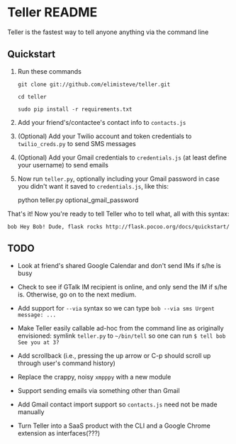 # Teller README

Teller is the fastest way to tell anyone anything via the command line

## Quickstart

1. Run these commands

    `git clone git://github.com/elimisteve/teller.git`

    `cd teller`

    `sudo pip install -r requirements.txt`

2. Add your friend's/contactee's contact info to `contacts.js`

3. (Optional) Add your Twilio account and token credentials to
`twilio_creds.py` to send SMS messages

4. (Optional) Add your Gmail credentials to `credentials.js` (at least
define your username) to send emails

5. Now run `teller.py`, optionally including your Gmail password in
case you didn't want it saved to `credentials.js`, like this:

    python teller.py optional_gmail_password

That's it! Now you're ready to tell Teller who to tell what, all with
this syntax:

    bob Hey Bob! Dude, flask rocks http://flask.pocoo.org/docs/quickstart/


## TODO

* Look at friend's shared Google Calendar and don't send IMs if s/he
  is busy

* Check to see if GTalk IM recipient is online, and only send the IM
  if s/he is.  Otherwise, go on to the next medium.

* Add support for `--via` syntax so we can type `bob --via sms Urgent
  message: ...`

* Make Teller easily callable ad-hoc from the command line as
  originally envisioned: symlink `teller.py` to `~/bin/tell` so one
  can run `$ tell bob See you at 3?`

* Add scrollback (i.e., pressing the up arrow or C-p should scroll up
  through user's command history)

* Replace the crappy, noisy `xmpppy` with a new module

* Support sending emails via something other than Gmail 

* Add Gmail contact import support so `contacts.js` need not be made
  manually

* Turn Teller into a SaaS product with the CLI and a Google Chrome
  extension as interfaces(???)

